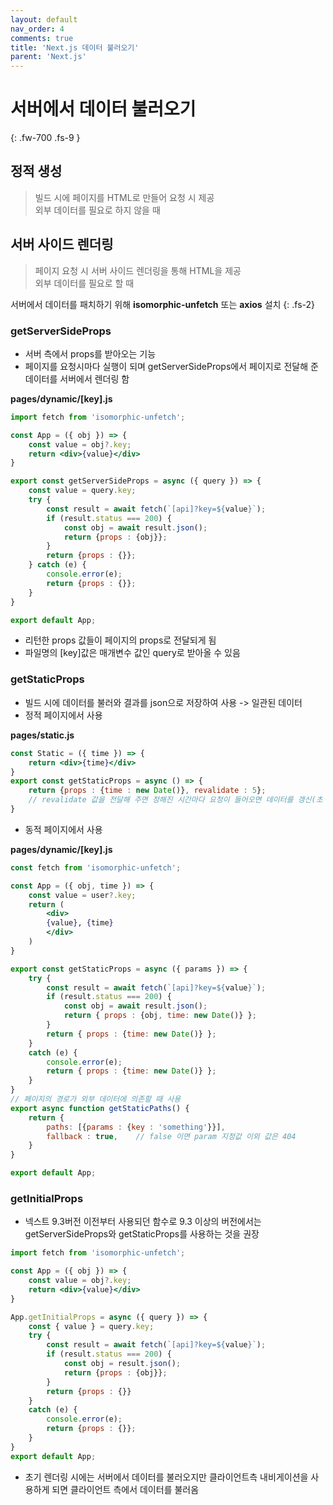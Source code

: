 ```yaml
---
layout: default
nav_order: 4
comments: true 
title: 'Next.js 데이터 불러오기'
parent: 'Next.js'
---
```

# 서버에서 데이터 불러오기
{: .fw-700 .fs-9 }

## 정적 생성
> 빌드 시에 페이지를 HTML로 만들어 요청 시 제공  
> 외부 데이터를 필요로 하지 않을 때

## 서버 사이드 렌더링
> 페이지 요청 시 서버 사이드 렌더링을 통해 HTML을 제공  
> 외부 데이터를 필요로 할 때

서버에서 데이터를 패치하기 위해 **isomorphic-unfetch** 또는 **axios** 설치
{: .fs-2}

### getServerSideProps
- 서버 측에서 props를 받아오는 기능  
- 페이지를 요청시마다 실행이 되며 getServerSideProps에서 페이지로 전달해 준 데이터를 서버에서 렌더링 함 

**pages/dynamic/[key].js**

```jsx
import fetch from 'isomorphic-unfetch';

const App = ({ obj }) => {
    const value = obj?.key;
    return <div>{value}</div>
}

export const getServerSideProps = async ({ query }) => {
    const value = query.key;
    try {
        const result = await fetch(`[api]?key=${value}`);
        if (result.status === 200) {
            const obj = await result.json();
            return {props : {obj}};
        }
        return {props : {}};
    } catch (e) {
        console.error(e);
        return {props : {}};
    }
}

export default App;
```

- 리턴한 props 값들이 페이지의 props로 전달되게 됨
- 파일명의 [key]값은 매개변수 값인 query로 받아올 수 있음


### getStaticProps
- 빌드 시에 데이터를 불러와 결과를 json으로 저장하여 사용 -> 일관된 데이터
- 정적 페이지에서 사용

**pages/static.js**

```jsx
const Static = ({ time }) => {
    return <div>{time}</div>
}
export const getStaticProps = async () => {
    return {props : {time : new Date()}, revalidate : 5};
    // revalidate 값을 전달해 주면 정해진 시간마다 요청이 들어오면 데이터를 갱신(초 단위)
}
```
- 동적 페이지에서 사용

**pages/dynamic/[key].js**

```jsx
const fetch from 'isomorphic-unfetch';

const App = ({ obj, time }) => {
    const value = user?.key;
    return (
        <div>
        {value}, {time}
        </div>
    )
}

export const getStaticProps = async ({ params }) => {
    try {
        const result = await fetch(`[api]?key=${value}`);
        if (result.status === 200) {
            const obj = await result.json();
            return { props : {obj, time: new Date()} };
        }
        return { props : {time: new Date()} };
    }
    catch (e) {
        console.error(e);
        return { props : {time: new Date()} };
    }
}
// 페이지의 경로가 외부 데이터에 의존할 때 사용
export async function getStaticPaths() {
    return {
        paths: [{params : {key : 'something'}}],
        fallback : true,    // false 이면 param 지정값 이외 값은 404
    }
}

export default App;
```

### getInitialProps
- 넥스트 9.3버전 이전부터 사용되던 함수로 9.3 이상의 버전에서는 getServerSideProps와 getStaticProps를 사용하는 것을 권장
```jsx
import fetch from 'isomorphic-unfetch';

const App = ({ obj }) => {
    const value = obj?.key;
    return <div>{value}</div>
}

App.getInitialProps = async ({ query }) => {
    const { value } = query.key;
    try {
        const result = await fetch(`[api]?key=${value}`);
        if (result.status === 200) {
            const obj = result.json();
            return {props : {obj}};
        }
        return {props : {}}
    }
    catch (e) {
        console.error(e);
        return {props : {}};
    }
}
export default App;
```
- 초기 렌더링 시에는 서버에서 데이터를 불러오지만 클라이언트측 내비게이션을 사용하게 되면 클라이언트 측에서 데이터를 불러옴
